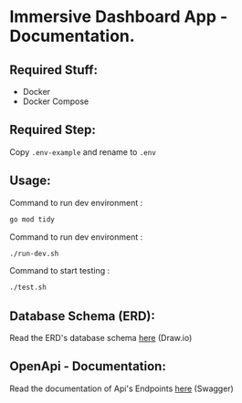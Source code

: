 # Immersive Dashboard App - Documentation.

## Required Stuff:

- Docker
- Docker Compose

## Required Step:

Copy `.env-example` and rename to `.env`

## Usage:

Command to run dev environment :
```bash
go mod tidy
```

Command to run dev environment :
```bash
./run-dev.sh
```

Command to start testing :
```bash
./test.sh
```

## Database Schema (ERD):

Read the ERD's database schema [here](https://drive.google.com/file/d/1E2-VqgazpBtwbAIFZ3tXW5SGq-Qshg5Q/view) (Draw.io) 

## OpenApi - Documentation:

Read the documentation of Api's Endpoints [here](https://app.swaggerhub.com/apis-docs/vizucode/immersive-dashboard-api/1.0.0#/) (Swagger)

